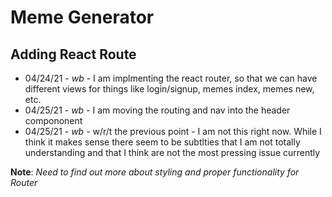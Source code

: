 # Meme Generator

## Adding React Route

- 04/24/21 - _wb_ - I am implmenting the react router, so that we can have different views for things like login/signup, memes index, memes new, etc.
- 04/25/21 - _wb_ - I am moving the routing and nav into the header compononent
- 04/25/21 - _wb_ - w/r/t the previous point - I am not this right now. While I think it makes sense there seem to be subtlties that I am not totally understanding and that I think are not the most pressing issue currently

**Note**: _Need to find out more about styling and proper functionality for Router_
